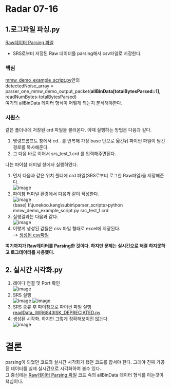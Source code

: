 # Radar 07-16

## 1.로그파일 파싱.py 
[Raw데이터 Parsing 파일](https://github.com/engineerjkk/Radar/blob/main/PassingOK_NotRealTime_mmw_demo_example_script.py)  
* SRS로부터 저장된 Raw 데이터를 parsing해서 csv파일로 저장한다.  

### 핵심

[mmw_demo_example_script.py](https://github.com/engineerjkk/Radar/blob/main/PassingOK_NotRealTime_mmw_demo_example_script.py)안의  
detectedNoise_array = parser_one_mmw_demo_output_packet(**allBinData[totalBytesParsed::1]**, readNumBytes-totalBytesParsed)  
여기의 allBinData 데이터 형식이 어떻게 되는지 분석해야한다.
 
### 시퀀스
같은 폴더내에 저장된 crd 파일을 불러온다. 이때 실행하는 방법은 다음과 같다.

1. 명령프롬프트 창에서  cd.. 를 반복해 가장 base 단으로 옮긴뒤 파이썬 파일이 담긴 경로를 복사해준다.  
2. 그 다음 바로 이어서 srs_test_1.crd 를 입력해주면된다.  

나는 파이참 터미널 창에서 실행하였다.  
1. 먼저 다음과 같은 위치 폴더에 crd 파일(SRS로부터 로그한 Raw파일)을 저장해준다.  
 ![image](https://user-images.githubusercontent.com/76835313/125942277-6f479924-c51a-4cfc-aa05-af3150b91c6e.png)
2. 파이참 터미널 환경에서 다음과 같이 작성한다.  
![image](https://user-images.githubusercontent.com/76835313/125942395-604fd673-eb94-41f9-ae12-b2239a41b49a.png)  
(base) I:\junekoo.kang\subin\parser_scripts>python mmw_demo_example_script.py src_test_1.crd  
3. 실행결과는 다음과 같다.  
![image](https://user-images.githubusercontent.com/76835313/125942499-b96312ee-91b7-410b-a380-7531254b7050.png)
5. 이렇게 생성된 값들은 csv 파일 형태로 excel에 저장된다.  
-> [생성된 csv파일](https://github.com/engineerjkk/Radar/blob/main/mmw_demo_output.csv)  

**여기까지가 Raw데이터를 Parsing한 것이다. 하지만 문제는 실시간으로 해결 하지못하고 로그데이터를 사용했다.**  

## 2. 실시간 시각화.py
1. 레이다 연결 및 Port 확인  
![image](https://user-images.githubusercontent.com/76835313/125943258-0bdad3e9-be24-4f5f-a467-0452ad7f8668.png)
2. SRS 실행  
![image](https://user-images.githubusercontent.com/76835313/125943337-f59f1bef-4541-4d3e-b130-9c65f6328cb7.png)
![image](https://user-images.githubusercontent.com/76835313/125943440-dc810f9b-269c-4ccd-afb0-e2857002e374.png)
3. SRS 종류 후 파이참으로 파이썬 파일 실행  
[readData_IWR6843ISK_DEPRECIATED.py](https://github.com/engineerjkk/Radar/blob/main/RealTimeOK_readData_IWR6843ISK_DEPRECIATED.py)
4. 생성된 시각화. 하지만 그렇게 정확해보이진 않는다.  
![image](https://user-images.githubusercontent.com/76835313/125943830-98ca5ff5-7f3c-4224-92d5-20628120c922.png)

# 결론
parsing이 되었던 코드와 실시간 시각화가 됐던 코드를 합쳐야 한다. 그래야 진짜 가공된 데이터를 실제 실시간으로 시각화하여 볼수 있다.    
그 중심에는 [Raw데이터 Parsing 파일](https://github.com/engineerjkk/Radar/blob/main/PassingOK_NotRealTime_mmw_demo_example_script.py) 코드 속의 allBinData 데이터 형식를 아는것이 핵심이다.

